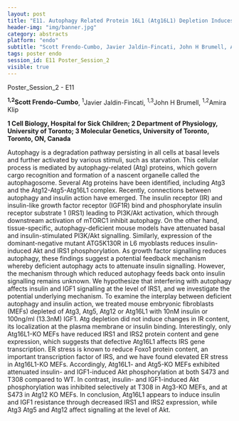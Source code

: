 ```yaml
---
layout: post
title: "E11. Autophagy Related Protein 16L1 (Atg16L1) Depletion Induces Insulin Resistance Through Decreased IRS Expression"
header-img: "img/banner.jpg"
category: abstracts
platform: "endo"
subtitle: "Scott Frendo-Cumbo, Javier Jaldin-Fincati, John H Brumell, Amira Klip"
tags: poster endo
session_id: E11 Poster_Session_2
visible: true
---
```

Poster_Session_2 - E11

**<sup>1,2</sup>Scott Frendo-Cumbo**, <sup>1</sup>Javier Jaldin-Fincati, <sup>1,3</sup>John H Brumell, <sup>1,2</sup>Amira Klip

__1 Cell Biology, Hospital for Sick Children; 2 Department of Physiology, University of Toronto; 3 Molecular Genetics, University of Toronto, Toronto, ON, Canada__

Autophagy is a degradation pathway persisting in all cells at basal levels and further activated by various stimuli, such as starvation. This cellular process is mediated by autophagy-related (Atg) proteins, which govern cargo recognition and formation of a nascent organelle called the autophagosome. Several Atg proteins have been identified, including Atg3 and the Atg12-Atg5-Atg16L1 complex. Recently, connections between autophagy and insulin action have emerged. The insulin receptor (IR) and insulin-like growth factor receptor (IGF1R) bind and phosphorylate insulin receptor substrate 1 (IRS1) leading to PI3K/Akt activation, which through downstream activation of mTORC1 inhibit autophagy. On the other hand, tissue-specific, autophagy-deficient mouse models have attenuated basal and insulin-stimulated PI3K/Akt signalling. Similarly, expression of the dominant-negative mutant ATG5K130R in L6 myoblasts reduces insulin-induced Akt and IRS1 phosphorylation. As growth factor signalling reduces autophagy, these findings suggest a potential feedback mechanism whereby deficient autophagy acts to attenuate insulin signalling. However, the mechanism through which reduced autophagy feeds back onto insulin signalling remains unknown. We hypothesize that interfering with autophagy affects insulin and IGF1 signalling at the level of IRS1, and we investigate the potential underlying mechanism. To examine the interplay between deficient autophagy and insulin action, we treated mouse embryonic fibroblasts (MEFs) depleted of Atg3, Atg5, Atg12 or Atg16L1 with 10nM insulin or 100ng/ml (13.3nM) IGF1. Atg depletion did not induce changes in IR content, its localization at the plasma membrane or insulin binding. Interestingly, only Atg16L1-KO MEFs have reduced IRS1 and IRS2 protein content and gene expression, which suggests that defective Atg16L1 affects IRS gene transcription. ER stress is known to reduce Foxo1 protein content, an important transcription factor of IRS, and we have found elevated ER stress in Atg16L1-KO MEFs. Accordingly, Atg16L1- and Atg5-KO MEFs exhibited attenuated insulin- and IGF1-induced Akt phosphorylation at both S473 and T308 compared to WT. In contrast, insulin- and IGF1-induced Akt phosphorylation was inhibited selectively at T308 in Atg3-KO MEFs, and at S473 in Atg12 KO MEFs. In conclusion, Atg16L1 appears to induce insulin and IGF1 resistance through decreased IRS1 and IRS2 expression, while Atg3 Atg5 and Atg12 affect signalling at the level of Akt. 